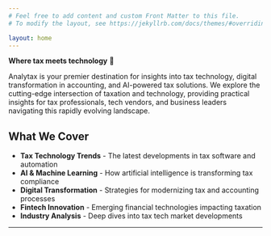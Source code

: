 ```yaml
---
# Feel free to add content and custom Front Matter to this file.
# To modify the layout, see https://jekyllrb.com/docs/themes/#overriding-theme-defaults

layout: home
---
```


**Where tax meets technology** 🚀

Analytax is your premier destination for insights into tax technology, digital transformation in accounting, and AI-powered tax solutions. We explore the cutting-edge intersection of taxation and technology, providing practical insights for tax professionals, tech vendors, and business leaders navigating this rapidly evolving landscape.

## What We Cover

- **Tax Technology Trends** - The latest developments in tax software and automation
- **AI & Machine Learning** - How artificial intelligence is transforming tax compliance
- **Digital Transformation** - Strategies for modernizing tax and accounting processes  
- **Fintech Innovation** - Emerging financial technologies impacting taxation
- **Industry Analysis** - Deep dives into tax tech market developments

---
